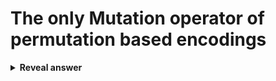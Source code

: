 # The only Mutation operator of permutation based encodings
<details>
<summary><b>Reveal answer</b></summary>
Swap mutation
</details>
